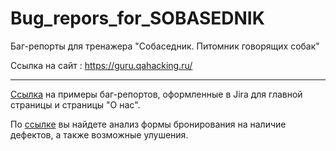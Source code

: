 # Bug_repors_for_SOBASEDNIK
Баг-репорты для тренажера "Собаседник. Питомник говорящих собак"

Ссылка на сайт : https://guru.qahacking.ru/

---

<a href="https://drive.google.com/drive/folders/1lqKdvTu3cU8Mz1E6XfiuXP4opcKx_a3o?usp=sharing">Ссылка</a> на примеры баг-репортов, оформленные в Jira для главной страницы и страницы "О нас".

По <a href="https://github.com/KristinaMarkevich/Bug_repors_for_SOBASEDNIK/blob/main/%D0%94%D0%B5%D1%84%D0%B5%D0%BA%D1%82%D1%8B%20%D1%84%D0%BE%D1%80%D0%BC%D1%8B%20%D0%B1%D1%80%D0%BE%D0%BD%D0%B8%D1%80%D0%BE%D0%B2%D0%B0%D0%BD%D0%B8%D1%8F.md">ссылке</a> вы найдете анализ формы бронирования на наличие дефектов, а также возможные улушения.
